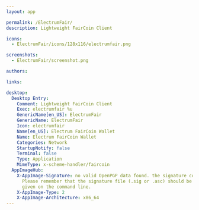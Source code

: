 ```yaml
---
layout: app

permalink: /ElectrumFair/
description: Lightweight FairCoin Client

icons:
  - ElectrumFair/icons/128x116/electrumfair.png

screenshots:
  - ElectrumFair/screenshot.png

authors:

links:

desktop:
  Desktop Entry:
    Comment: Lightweight FairCoin Client
    Exec: electrumfair %u
    GenericName[en_US]: ElectrumFair
    GenericName: ElectrumFair
    Icon: electrumfair
    Name[en_US]: Electrum FairCoin Wallet
    Name: Electrum FairCoin Wallet
    Categories: Network
    StartupNotify: false
    Terminal: false
    Type: Application
    MimeType: x-scheme-handler/faircoin
  AppImageHub:
    X-AppImage-Signature: no valid OpenPGP data found. the signature could not be verified.
      Please remember that the signature file (.sig or .asc) should be the first file
      given on the command line.
    X-AppImage-Type: 2
    X-AppImage-Architecture: x86_64
---
```

